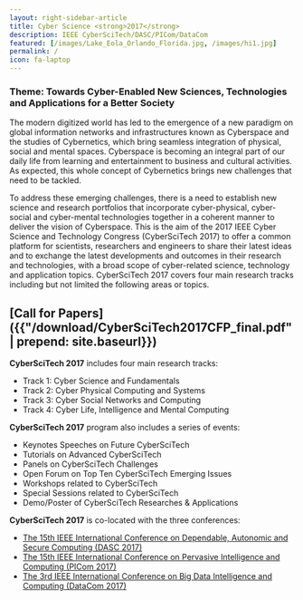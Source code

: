 ```yaml
---
layout: right-sidebar-article
title: Cyber Science <strong>2017</strong>
description: IEEE CyberSciTech/DASC/PICom/DataCom
featured: [/images/Lake_Eola_Orlando_Florida.jpg, /images/hi1.jpg]
permalink: /
icon: fa-laptop
---
```


### Theme: Towards Cyber-Enabled New Sciences, Technologies and Applications for a Better Society

The modern digitized world has led to the emergence of a new paradigm on global information networks and infrastructures known as Cyberspace and the studies of Cybernetics, which bring seamless integration of physical, social and mental spaces. Cyberspace is becoming an integral part of our daily life from learning and entertainment to business and cultural activities. As expected, this whole concept of Cybernetics brings new challenges that need to be tackled.

To address these emerging challenges, there is a need to establish new science and research portfolios that incorporate cyber-physical, cyber-social and cyber-mental technologies together in a coherent manner to deliver the vision of Cyberspace. This is the aim of the 2017 IEEE Cyber Science and Technology Congress (CyberSciTech 2017) to offer a common platform for scientists, researchers and engineers to share their latest ideas and to exchange the latest developments and outcomes in their research and technologies, with a broad scope of cyber-related science, technology and application topics. CyberSciTech 2017 covers four main research tracks including but not limited the following areas or topics.

## [Call for Papers]({{"/download/CyberSciTech2017CFP_final.pdf" | prepend: site.baseurl}})

**CyberSciTech 2017** includes four main research tracks:
- Track 1: Cyber Science and Fundamentals
- Track 2: Cyber Physical Computing and Systems
- Track 3: Cyber Social Networks and Computing
- Track 4: Cyber Life, Intelligence and Mental Computing 

**CyberSciTech 2017** program also includes a series of events:
- Keynotes Speeches on Future CyberSciTech
- Tutorials on Advanced CyberSciTech
- Panels on CyberSciTech Challenges
- Open Forum on Top Ten CyberSciTech Emerging Issues
- Workshops related to CyberSciTech
- Special Sessions related to CyberSciTech
- Demo/Poster of CyberSciTech Researches & Applications

**CyberSciTech 2017** is co-located with the three conferences:
- [The 15th IEEE International Conference on Dependable, Autonomic and Secure Computing (DASC 2017)](http://cse.stfx.ca/~dasc2017/)
- [The 15th IEEE International Conference on Pervasive Intelligence and Computing (PICom 2017)](http://cse.stfx.ca/~picom2017/)
- [The 3rd IEEE International Conference on Big Data Intelligence and Computing (DataCom 2017)](https://grid.chu.edu.tw/datacom2017/)